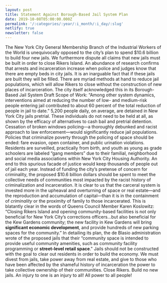 ```yaml
---
layout: post
title: Statement Against Borough-Based Jail System Plan
date: 2019-10-08T05:00:00.000Z
permalink: '/:categories/:year/:i_month/:i_day/:slug'
netlify: true
newsletter: false
---
```

The New York City General Membership Branch of the Industrial Workers of the World is unequivocally opposed to the city’s plan to spend $10.6 billion to build four new jails.
We furthermore dispute all claims that new jails must be built in order to close Rikers Island.
An abundance of research confirms that arrests and incarceration increase when police and judges know that there are empty beds in city jails. It is an inarguable fact that if these jails are built they will be filled.
There are myriad methods at hand to reduce jail populations, which will allow Rikers to close without the construction of new places of incarceration.
The city itself acknowledged this in its Borough-Based Jail System Draft Scope of Work: “Among other system dynamics, interventions aimed at reducing the number of low- and medium-risk people entering jail contributed to about 60 percent of the total reduction of people in jail to date.”
5,200 people daily, on average, are detained in New York City jails pretrial. These individuals do not need to be held at all, as shown by the efficacy of alternatives to cash bail and pretrial detention. Cessation of broken windows policing—a thoroughly debunked and racist approach to law enforcement—would significantly reduce jail populations. Policies that criminalize poverty through the policing of space should be ended: fare evasion, open container, and public urination violations. Residents are surveilled, practically from birth, and youth as young as grade schoolers are labeled “gang members” due to their familial, neighborhood and social media associations within New York City Housing Authority. An end to this spurious facade of justice would keep thousands of people out of jail each year.
Instead of funding the city’s pretense of concern for criminality, the proposed $10.6 billion dollars should be spent to meet the collective needs of communities most impacted by the racist history of criminalization and incarceration.
It is clear to us that the carceral system is invested more in the upheaval and overturning of space or real estate—and the reproduction and accumulation of capital—than it is in the containment of *criminality* or the proximity of family to those incarcerated. This is blatantly clear in the words of Queens Council Member Karen Koslowitz: “Closing Rikers Island and opening community-based facilities is not only beneficial for New York City’s corrections officers...but also beneficial for the Kew Gardens community; the new facility in Kew Gardens will bring **significant economic development**, and provide hundreds of new parking spaces for the community.”
In detailing its plan, the de Blasio administration wrote of the proposed jails that their “community space is intended to provide useful community amenities, such as community facility programming or **street-level retail space**."
Jails should not be constructed with the goal to clear out residents in order to build the economy. We must divest from jails, take power away from real estate, and give to those who have been affected by the shameful history of incarceration the power to take collective ownership of their communities.
Close Rikers. Build no new jails. An injury to one is an injury to all! All power to all people!
